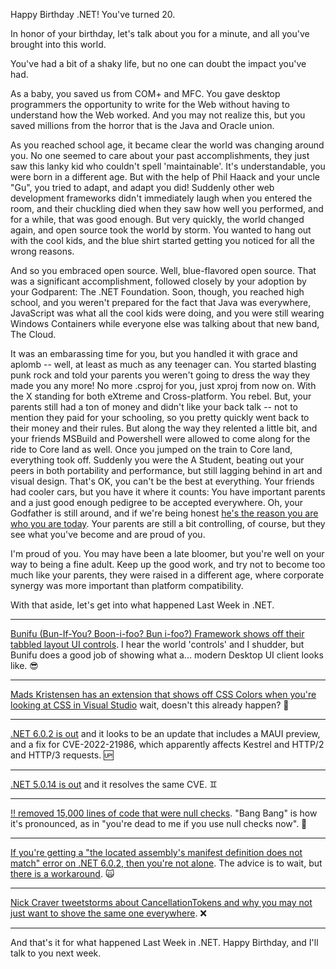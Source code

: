 Happy Birthday .NET!  You've turned 20. 

In honor of your birthday, let's talk about you for a minute, and all you've brought into this world.

You've had a bit of a shaky life, but no one can doubt the impact you've had.

As a baby, you saved us from COM+ and MFC.  You gave desktop programmers the opportunity to write for the Web without having to understand how the Web worked.   And you may not realize this, but you saved millions from the horror that is the Java and Oracle union.  

As you reached school age, it became clear the world was changing around you.  No one seemed to care about your past accomplishments, they just saw this lanky kid who couldn't spell 'maintainable'.  It's understandable, you were born in a different age.  But with the help of Phil Haack and your uncle "Gu", you tried to adapt, and adapt you did!  Suddenly other web development frameworks didn't immediately laugh when you entered the room, and their chuckling died when they saw how well you performed, and for a while, that was good enough.  But very quickly, the world changed again, and open source took the world by storm.  You wanted to hang out with the cool kids, and the blue shirt started getting you noticed for all the wrong reasons.

And so you embraced open source.  Well, blue-flavored open source.  That was a significant accomplishment, followed closely by your adoption by your Godparent: The .NET Foundation.  Soon, though, you reached high school, and you weren't prepared for the fact that Java was everywhere, JavaScript was what all the cool kids were doing, and you were still wearing Windows Containers while everyone else was talking about that new band, The Cloud.  

It was an embarassing time for you, but you handled it with grace and aplomb -- well, at least as much as any teenager can.  You started blasting punk rock and told your parents you weren't going to dress the way they made you any more!  No more .csproj for you, just xproj from now on.  With the X standing for both eXtreme and Cross-platform.  You rebel.  But, your parents still had a ton of money and didn't like your back talk -- not to mention they paid for your schooling, so you pretty quickly went back to their money and their rules.  But along the way they relented a little bit, and your friends MSBuild and Powershell were allowed to come along for the ride to Core land as well.  Once you jumped on the train to Core land, everything took off.  Suddenly you were the A Student, beating out your peers in both portability and performance, but still lagging behind in art and visual design. That's OK, you can't be the best at everything.  Your friends had cooler cars, but you have it where it counts: You have important parents and a just good enough pedigree to be accepted everywhere.  Oh, your Godfather is still around, and if we're being honest [he's the reason you are who you are today](https://en.wikipedia.org/wiki/Miguel_de_Icaza).  Your parents are still a bit controlling, of course, but they see what you've become and are proud of you.

I'm proud of you.  You may have been a late bloomer, but you're well on your way to being a fine adult.  Keep up the good work, and try not to become too much like your parents, they were raised in a different age, where corporate synergy was more important than platform compatibility.

With that aside, let's get into what happened Last Week in .NET.

---

[Bunifu (Bun-If-You? Boon-i-foo? Bun i-foo?) Framework shows off their tabbled layout UI controls](https://twitter.com/BunifuFramework/status/1490724424412061699).  I hear the world 'controls' and I shudder, but Bunifu does a good job of showing what a... modern Desktop UI client looks like. 😎

---

[Mads Kristensen has an extension that shows off CSS Colors when you're looking at CSS in Visual Studio](https://twitter.com/mkristensen/status/1491129560209182720) wait, doesn't this already happen? 🌈

---

[.NET 6.0.2 is out](https://github.com/dotnet/core/blob/main/release-notes/6.0/6.0.2/6.0.2.md) and it looks to be an update that includes a MAUI preview, and a fix for CVE-2022-21986, which apparently affects Kestrel and HTTP/2 and HTTP/3 requests.  🆙

---

[.NET 5.0.14 is out](https://github.com/dotnet/core/blob/main/release-notes/5.0/5.0.14/5.0.14.md) and it resolves the same CVE. ♊


---

[!! removed 15,000 lines of code that were null checks](https://twitter.com/vcsjones/status/1491162595390533632). "Bang Bang" is how it's pronounced, as in "you're dead to me if you use null checks now". 🔫

---

[If you're getting a "the located assembly's manifest definition does not match" error on .NET 6.0.2, then you're not alone](https://twitter.com/vcsjones/status/1491856648696119296). The advice is to wait, but [there is a workaround](https://github.com/dotnet/core/issues/7176). 🙀

---

[Nick Craver tweetstorms about CancellationTokens and why you may not just want to shove the same one everywhere](https://twitter.com/Nick_Craver/status/1491949389300043779).  ❌

---

And that's it for what happened Last Week in .NET.  Happy Birthday, and I'll talk to you next week.

